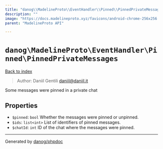 ```yaml
---
title: "danog\\MadelineProto\\EventHandler\\Pinned\\PinnedPrivateMessages: Some messages were pinned in a private chat"
description: ""
image: "https://docs.madelineproto.xyz/favicons/android-chrome-256x256.png"
parent: "MadelineProto API"

---
```

# `danog\MadelineProto\EventHandler\Pinned\PinnedPrivateMessages`
[Back to index](../../../../index.html)

> Author: Daniil Gentili <daniil@daniil.it>  
  

Some messages were pinned in a private chat  



## Properties
* `$pinned`: `bool` Whether the messages were pinned or unpinned.
* `$ids`: `list<int>` List of identifiers of pinned messages.
* `$chatId`: `int` ID of the chat where the messages were pinned.
---
Generated by [danog/phpdoc](https://phpdoc.daniil.it)
